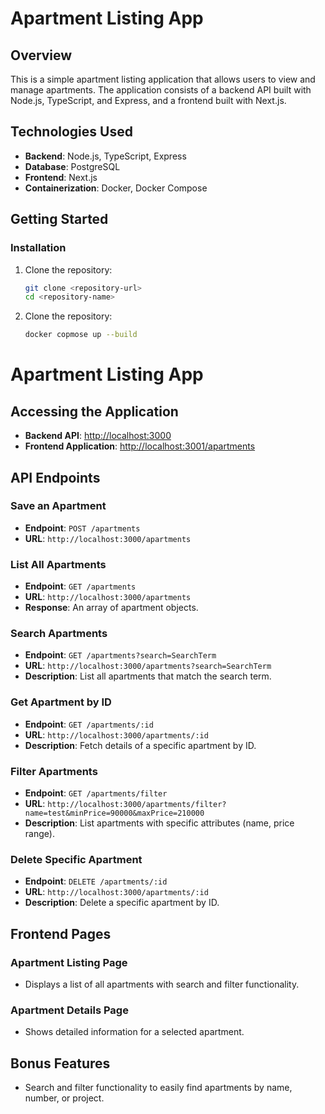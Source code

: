 # Apartment Listing App

## Overview
This is a simple apartment listing application that allows users to view and manage apartments. The application consists of a backend API built with Node.js, TypeScript, and Express, and a frontend built with Next.js.

## Technologies Used
- **Backend**: Node.js, TypeScript, Express
- **Database**: PostgreSQL
- **Frontend**: Next.js
- **Containerization**: Docker, Docker Compose

## Getting Started

### Installation
1. Clone the repository:
   ```bash
   git clone <repository-url>
   cd <repository-name>
2. Clone the repository:
   ```bash
   docker copmose up --build
 # Apartment Listing App

## Accessing the Application
- **Backend API**: [http://localhost:3000](http://localhost:3000)
- **Frontend Application**: [http://localhost:3001/apartments](http://localhost:3001/apartments)

## API Endpoints

### Save an Apartment
- **Endpoint**: `POST /apartments`
- **URL**: `http://localhost:3000/apartments`

### List All Apartments
- **Endpoint**: `GET /apartments`
- **URL**: `http://localhost:3000/apartments`
- **Response**: An array of apartment objects.

### Search Apartments
- **Endpoint**: `GET /apartments?search=SearchTerm`
- **URL**: `http://localhost:3000/apartments?search=SearchTerm`
- **Description**: List all apartments that match the search term.

### Get Apartment by ID
- **Endpoint**: `GET /apartments/:id`
- **URL**: `http://localhost:3000/apartments/:id`
- **Description**: Fetch details of a specific apartment by ID.

### Filter Apartments
- **Endpoint**: `GET /apartments/filter`
- **URL**: `http://localhost:3000/apartments/filter?name=test&minPrice=90000&maxPrice=210000`
- **Description**: List apartments with specific attributes (name, price range).

### Delete Specific Apartment
- **Endpoint**: `DELETE /apartments/:id`
- **URL**: `http://localhost:3000/apartments/:id`
- **Description**: Delete a specific apartment by ID.

## Frontend Pages

### Apartment Listing Page
- Displays a list of all apartments with search and filter functionality.

### Apartment Details Page
- Shows detailed information for a selected apartment.

## Bonus Features
- Search and filter functionality to easily find apartments by name, number, or project.

   
